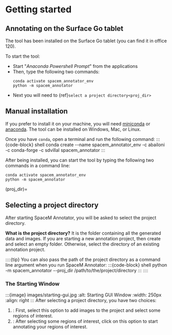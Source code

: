 # Getting started

## Annotating on the Surface Go tablet
The tool has been installed on the Surface Go tablet (you can find it in office 120). 

To start the tool:  
- Start "_Anaconda Powershell Prompt_" from the applications
- Then, type the following two commands:
    ```shell
    conda activate spacem_annotator_env
    python -m spacem_annotator
    ````
- Next you will need to {ref}`select a project directory<proj_dir>`


## Manual installation
If you prefer to install it on your machine, you will need [miniconda](https://docs.conda.io/en/latest/miniconda.html) or [anaconda](https://docs.anaconda.com/anaconda/install/index.html). The tool can be installed on Windows, Mac, or Linux. 

Once you have `conda`, open a terminal and run the following command:
:::{code-block} shell
conda create --name spacem_annotator_env -c abailoni -c conda-forge -c sdvillal spacem_annotator
:::

After being installed, you can start the tool by typing the following two commands in a command line:

```shell
conda activate spacem_annotator_env
python -m spacem_annotator
````

(proj_dir)=
## Selecting a project directory
After starting SpaceM Annotator, you will be asked to select the project directory.

**What is the project directory?** It is the folder containing all the generated data and images. If you are starting a new annotation project, then create and select an empty folder. Otherwise, select the directory of an existing annotation project.

::::{tip}
You can also pass the path of the project directory as a command line argument when you run SpaceM Annotator:
:::{code-block} shell
python -m spacem_annotator --proj_dir /path/to/the/project/directory
:::
::::

### The Starting Window

:::{image} images/starting-gui.jpg
:alt: Starting GUI Window
:width: 250px
:align: right
:::
After selecting a project directory, you have two choices:
1. [](select_rois): First, select this option to add images to the project and select some regions of interest.
2. [](label_rois): After selecting some regions of interest, click on this option to start annotating your regions of interest.

